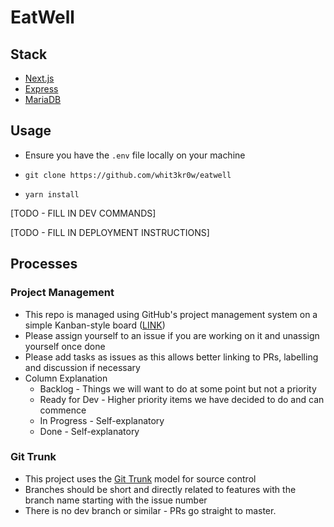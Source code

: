 # EatWell

## Stack
- [Next.js](https://nextjs.org/)
- [Express](https://expressjs.com/)
- [MariaDB](https://aws.amazon.com/rds/mariadb/)

## Usage
- Ensure you have the `.env` file locally on your machine

- `git clone https://github.com/whit3kr0w/eatwell`
- `yarn install`

[TODO - FILL IN DEV COMMANDS]

[TODO - FILL IN DEPLOYMENT INSTRUCTIONS]

## Processes

### Project Management
- This repo is managed using GitHub's project management system on a simple Kanban-style board ([LINK](https://github.com/WhiT3Kr0w/eatwell/projects/1))
- Please assign yourself to an issue if you are working on it and unassign yourself once done
- Please add tasks as issues as this allows better linking to PRs, labelling and discussion if necessary
- Column Explanation
  - Backlog - Things we will want to do at some point but not a priority
  - Ready for Dev - Higher priority items we have decided to do and can commence
  - In Progress - Self-explanatory
  - Done - Self-explanatory

### Git Trunk
- This project uses the [Git Trunk](https://trunkbaseddevelopment.com/) model for source control
- Branches should be short and directly related to features with the branch name starting with the issue number
- There is no dev branch or similar - PRs go straight to master.